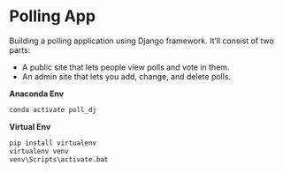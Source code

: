 # Polling App

Building a polling application using Django framework. It’ll consist of two parts:

- A public site that lets people view polls and vote in them.
- An admin site that lets you add, change, and delete polls.



**Anaconda Env**

```python
conda activate poll_dj
```

**Virtual Env**
```python
pip install virtualenv
virtualenv venv
venv\Scripts\activate.bat
```